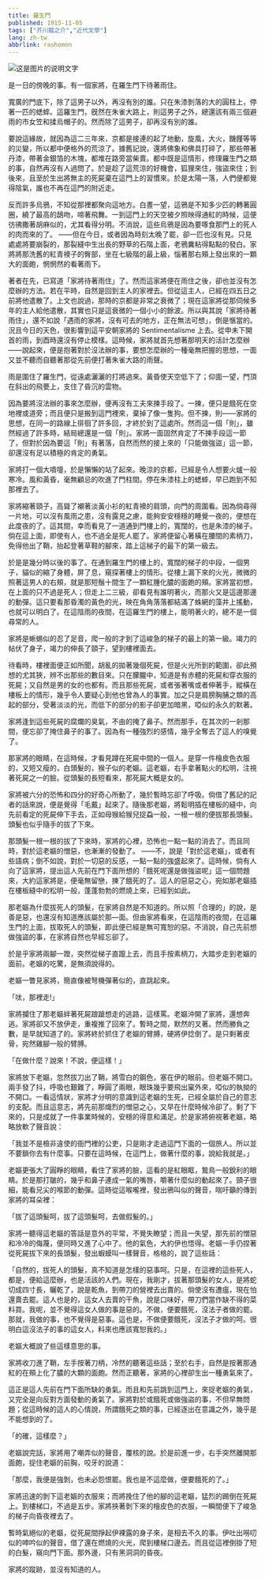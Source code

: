 ```yaml
---
title: 羅生門
published: 1915-11-05
tags: ["芥川龍之介","近代文學"]
lang: zh-tw
abbrlink: rashomon
---
```

![这是图片的说明文字](https://image.radishzz.cc/picsmaller/06.webp)

是一日的傍晚的事。有一個家將，在羅生門下待著雨住。

寬廣的門底下，除了這男子以外，再沒有別的誰。只在朱漆剝落的大的圓柱上，停著一匹的蟋蟀。這羅生門，旣然在朱雀大路上，則這男子之外，總還該有兩三個避雨的市女笠和揉烏帽子的。然而除了這男子，卻再沒有別的誰。

要說這緣故，就因為這二三年來，京都是接連的起了地動，旋風，大火，饑饉等等的災變，所以都中便格外的荒涼了。據舊記說，還將佛象和佛具打碎了，那些帶著丹漆，帶著金銀箔的木塊，都堆在路旁當柴賣。都中既是這情形，修理羅生門之類的事，自然再沒有人過問了。於是趁了這荒涼的好機會，狐狸來住，強盜來住；到後來，且至於生出將無主的死屍棄在這門上的習慣來。於是太陽一落，人們便都覺得陰氣，誰也不再在這門的附近走。

反而許多烏鴉，不知從那裡都聚向這地方。白晝一望，這鴉是不知多少匹的轉著圓圈，繞了最高的鴟吻，啼著飛舞。一到這門上的天空被夕照映得通紅的時候，這便彷彿撒著胡麻似的，尤其看得分明。不消說，這些烏鴉是因為要啄食那門上的死人的肉而來的了。 ——但在今日，或者因為時刻太晚了罷，卻一匹也沒有見。只見處處將要崩裂的，那裂縫中生出長的野草的石階上面，老鴉糞粘得點點的發白。家將將那洗舊的紅青襖子的臀部，坐在七級階的最上級，惱著那右頰上發出來的一顆大的面皰，惘惘然的看著雨下。

著者在先，已寫道「家將待著雨住」了。然而這家將便在雨住之後，卻也並沒有怎麼辦的方法。若在平時，自然是回到主人的家裡去。但從這主人，已經在四五日之前將他遣散了。上文也說過，那時的京都是非常之衰微了；現在這家將從那伺候多年的主人給他遣散，其實也只是這衰微的一個小小的餘波。所以與其說「家將待著雨住」，還不如說「遇雨的家將，沒有可去的地方，正在無法可想」，倒是愜當的。況且今日的天色，很影響到這平安朝家將的 Sentimentalisme 上去。從申未下開首的雨，到酉時還沒有停止模樣。這時候，家將就首先想著那明天的活計怎麼辦——說起來，便是抱著對於沒法辦的事，要想怎麼辦的一種毫無把握的思想，一面又並不聽而自聽著那從先前便打著朱雀大路的雨聲。

雨是圍住了羅生門，從遠處灑灑的打將過來。黃昏使天空低下了；仰面一望，門頂在斜出的飛甍上，支住了昏沉的雲物。

因為要將沒法辦的事來怎麼辦，便再沒有工夫來揀手段了。一揀，便只是餓死在空地裡或道旁；而且便只是搬到這門裡來，棄掉了像一隻狗。但不揀，則——家將的思想，在同一的路線上徘徊了許多回，才終於到了這處所。然而這一個「則」，雖然經過了許多時，結局總還是一個「則」。家將一面固然肯定了不揀手段這一節了，但對於因為要這「則」有著落，自然而然的接上來的「只能做強盜」這一節，卻還沒有足以積極的肯定的勇氣。

家將打一個大噴嚏，於是懶懶的站了起來。晚涼的京都，已經是令人想要火爐一般寒冷。風和黃昏，毫無顧忌的吹進了門柱間。停在朱漆柱上的蟋蟀，早已跑到不知那裡去了。

家將縮著頸子，高聳了襯著淡黃小衫的紅青襖的肩頭，向門的周圍看。因為倘尋得一片地，可以沒有風雨之患，沒有露見之慮，能夠安安穩穩的睡覺一夜的，便想在此度夜的了。這其間，幸而看見了一道通到門樓上的，寬闊的，也是朱漆的梯子。倘在這上面，即使有人，也不過全是死人罷了。家將便留心著橫在腰間的素柄刀，免得他出了鞘，抬起登著草鞋的腳來，踏上這梯子的最下的第一級去。

於是是幾分時以後的事了。在通到羅生門的樓上的，寬闊的梯子的中段，一個男子，貓似的縮了身體，屏了息，窺探著樓上的情形。從樓上漏下來的火光，微微的照著這男人的右頰，就是那短鬚十間生了一顆紅腫化膿的面皰的頰。家將當初想，在上面的只不過是死人；但走上二三級，卻看見有誰明著火，而那火又是這邊那邊的動彈。這只要看那昏濁的黃色的光，映在角角落落都結滿了蛛網的藻井上搖動，也就可以明白了。在這陰雨的夜間，在這羅生門的樓上，能明著火的，總不是一個尋常的人。

家將是蜥蜴似的忍了足音，爬一般的才到了這峻急的梯子的最上的第一級。竭力的帖伏了身子，竭力的伸長了頸子，望到樓裡面去。

待看時，樓裡面便正如所聞，胡亂的拋著幾個死屍，但是火光所到的範圍，卻此預想的尤其狹，辨不出那些的數目來。只在朦朧中，知道是有赤體的死屍和穿衣服的死屍；又自然是男的女的也都有。而且那些死屍，或者張著嘴或者伸著手，縱橫在樓板上的情形，幾乎令人要疑心到他也曾為人的事實。加之只是肩膀胸脯之類的高起的部分，受著淡淡的光，而低下的部分的影子卻更加暗黑，啞似的永久的默著。

家將逢到這些死屍的腐爛的臭氣，不由的掩了鼻子。然而那手，在其次的一剎那間，便忘卻了掩住鼻子的事了。因為有一種強烈的感情，幾乎全奪去了這人的嗅覺了。

那家將的眼睛，在這時候，才看見蹲在死屍中間的一個人。是穿一件檜皮色衣服的，又短又瘦的，白頭髮的，猴子似的老嫗。這老嫗，右手拿著點火的松明，注視著死屍之一的臉。從頭髮的長短看來，那死屍大概是女的。

家將被六分的恐怖和四分的好奇心所動了，幾於暫時忘卻了呼吸。倘借了舊記的記者的話來說，便是覺得「毛戴」起來了。隨後那老嫗，將鬆明插在樓板的縫中，向先前看定的死屍伸下手去，正如母猴給猴兒捉蝨一般，一根一根的便拔那長頭髮。頭髮也似乎隨手的拔了下來。

那頭髮一根一根的拔了下來時，家將的心裡，恐怖也一點一點的消去了。而且同時，對於這老嫗的憎惡，也漸漸的發動了。 ——不，說是「對於這老嫗」，或者有些語病；倒不如說，對於一切惡的反感，一點一點的強盛起來了。這時候，倘有人向了這家將，提出這人先前在門下面所想的「餓死呢還是做強盜呢」這一個問題來，大約這家將是，便毫無留戀，揀了餓死的了。這人的惡惡之心，宛如那老嫗插在樓板縫中的松明一般，蓬蓬勃勃的燃燒上來，已經到如此。

那老嫗為什麼拔死人的頭髮，在家將自然是不知道的。所以照「合理的」的說，是善是惡，也還沒有知道應該屬於那—面。但由家將看來，在這陰雨的夜間，在這羅生門的上面，拔取死人的頭髮，即此便已經是無可寬恕的惡。不消說，自己先前想做強盜的事，在家將自然也早經忘卻了。

於是乎家將兩腳一蹬，突然從梯子直躥上去，而且手按素柄刀，大踏步走到老嫗的面前。老嫗的吃驚，是無須說得的。

老嫗一瞥見家將，簡直像被弩機彈著似的，直跳起來。

「呔，那裡走!」

家將攔住了那老嫗絆著死屍踉蹌想走的逃路，這樣罵。老嫗沖開了家將，還想奔逃。家將卻又不放伊走，重複推了回來了。暫時之間，默然的叉著。然而勝負之數，是早就知道了的。家將終於抓住了老嫗的臂膊，硬將伊捻倒了。是只剩著皮骨，宛然雞腳一般的臂膊。

「在做什麼？說來！不說，便這樣！」

家將放下老嫗，忽然拔刀出了鞘，將雪白的鋼色，塞在伊的眼前。但老嫗不開口。兩手發了抖，呼吸也艱難了，睜圓了兩眼，眼珠幾乎要飛出窠外來，啞似的執拗的不開口。一看這情狀，家將才分明的意識到這老嫗的生死，已經全屬於自己的意志的支配。而且這意志，將先前那熾烈的憎惡之心，又早在什麼時候冷卻了。剩了下來的，只是成就了一件事業時候的，安穩的得意和滿足。於是家將俯視著老嫗，略略放軟了聲音說：

「我並不是檢非違使的衙門裡的公吏，只是剛才走過這門下面的一個旅人。所以並不要鎖你去有什麼事。只要在這時候，在這門上，做著什麼的事，說給我就是。」

老嫗更張大了圓睜的眼睛，看住了家將的臉，這看的是紅眼眶，鷙鳥一般銳利的眼睛。於是那打皺的，幾乎和鼻子連成一氣的嘴唇，嚼著什麼似的動起來了。頸子很細，能看兄尖的喉節的動彈。這時從這喉嚨裡，發出鴉叫似的聲音，喘吁籲的傳到家將的耳朵裡：

「拔了這頭髮呵，拔了這頭髮呵，去做假髮的。」

家將一聽得這老嫗的答話是意外的平常，不覺失瞭望；而且一失望，那先前的憎惡和冷冷的侮蔑，便同時又進了心中了。他的氣色，大約伊也悟得。老嫗一手仍捏著從死屍拔下來的長頭髮，發出蝦蟆叫一樣聲音，格格的，說了這些話：

「自然的，拔死人的頭髮，真不知道是怎樣的惡事呵。只是，在這裡的這些死人，都是，便給這麼辦，也是活該的人們。現在，我剛才，拔著那頭髮的女人，是將蛇切成四寸長，曬乾了，說是乾魚，到帶刀的營裡去出賣的。倘使沒有遭瘟，現在怕還賣去罷。這人也是的，這女人去賣的干魚，說是口味好，帶刀們當作缺不得的菜料買。我呢，並不覺得這女人做的事是惡的。不做，便要餓死，沒法子者做的罷。那就，我做的事，也不覺得是惡事。這也是，不做便要餓死，沒法子才做的呵。很明白這沒法子的事的這女人，料來也應該寬恕我的。」

老嫗大概說了些這樣意思的事。

家將收刀進了鞘，左手按著刀柄，冷然的聽著這些話；至於右手，自然是按著那通紅的在頰上化了膿的大顆的面皰。然而正聽著，家將的心裡卻生出一種勇氣來了。

這正是這人先前在門下面所缺的勇氣。而且和先前跳到這門上，來捉老嫗的勇氣，又完全是向反對方面發動的勇氣了。家將對於或餓死或做強盜的事，不但早無問題；從這時候的這人的心情說，所謂餓死之類的事，已經逐出在意識之外，幾乎是不能想到的了。

「的確，這樣麼？」

老嫗說完話，家將用了嘲弄似的聲音，覆核的說。於是前進一步，右手突然離開那面皰，捉住老嫗的前胸，咬牙的說道：

「那麼，我便是強剝，也未必怨恨罷。我也是不這麼做，便要餓死的了。」

家將迅速的剝下這老嫗的衣服來；而將挽住了他的腳的這老嫗，猛烈的踢倒在死屍上。到樓梯口，不過是五步。家將挾著剝下來的檜皮色的衣服，一瞬間便下了峻急的梯子向昏夜裡去了。

暫時氣絕似的老嫗，從死屍間掙起伊裸露的身子來，是相去不久的事。伊吐出嘮叨似的呻吟似的聲音，借了還在燃燒的火光，爬到樓梯口邊去。而且從這裡倒掛了短的白髮，窺向門下面。那外邊，只有黑洞洞的昏夜。

家將的蹤跡，並沒有知道的人。

